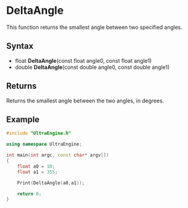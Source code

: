 # DeltaAngle

This function returns the smallest angle between two specified angles.

## Syntax

- float **DeltaAngle**(const float angle0, const float angle1)
- double **DeltaAngle**(const double angle0, const double angle1)

## Returns

Returns the smallest angle between the two angles, in degrees.

## Example

```c++
#include "UltraEngine.h"

using namespace UltraEngine;

int main(int argc, const char* argv[])
{
    float a0 = 10;
    float a1 = 355;

    Print(DeltaAngle(a0,a1));

    return 0;
}
```
